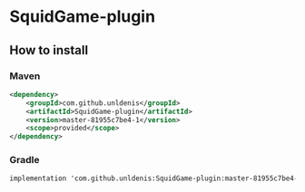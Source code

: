 # SquidGame-plugin
## How to install
### Maven
```xml
<dependency>
    <groupId>com.github.unldenis</groupId>
    <artifactId>SquidGame-plugin</artifactId>
    <version>master-81955c7be4-1</version>
    <scope>provided</scope>
</dependency>
```
### Gradle
```xml
implementation 'com.github.unldenis:SquidGame-plugin:master-81955c7be4-1'
```

